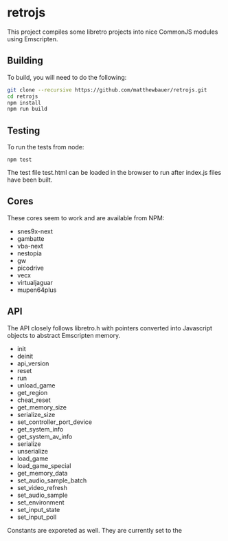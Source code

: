 # retrojs

This project compiles some libretro projects into nice CommonJS modules using Emscripten.

## Building
To build, you will need to do the following:

```sh
git clone --recursive https://github.com/matthewbauer/retrojs.git
cd retrojs
npm install
npm run build
```

## Testing
To run the tests from node:
```
npm test
```

The test file test.html can be loaded in the browser to run after index.js files have been built.

## Cores
These cores seem to work and are available from NPM:

* snes9x-next
* gambatte
* vba-next
* nestopia
* gw
* picodrive
* vecx
* virtualjaguar
* mupen64plus

## API
The API closely follows libretro.h with pointers converted into Javascript objects to abstract Emscripten memory.

* init
* deinit
* api_version
* reset
* run
* unload_game
* get_region
* cheat_reset
* get_memory_size
* serialize_size
* set_controller_port_device
* get_system_info
* get_system_av_info
* serialize
* unserialize
* load_game
* load_game_special
* get_memory_data
* set_audio_sample_batch
* set_video_refresh
* set_audio_sample
* set_environment
* set_input_state
* set_input_poll

Constants are exporeted as well. They are currently set to the 
